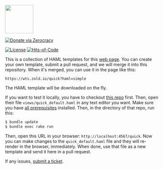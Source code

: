 <img src="http://www.zold.io/logo.svg" width="92px" height="92px"/>

[![Donate via Zerocracy](https://www.0crat.com/contrib-badge/CB28FH2NR.svg)](https://www.0crat.com/contrib/CB28FH2NR)

[![License](https://img.shields.io/badge/license-MIT-green.svg)](https://github.com/yegor256/takes/blob/master/LICENSE.txt)
[![Hits-of-Code](https://hitsofcode.com/github/zold-io/quick)](https://hitsofcode.com/view/github/zold-io/quick)

This is a collection of HAML templates for
this [web page](https://wts.zold.io). You can create your
own template, submit a pull request, and we will merge it into
this repository. When it's merged, you can use it in the page
like this:

```
https://wts.zold.io/quick?haml=simple
```

The HAML template will be downloaded on the fly.

If you want to test it locally, you have to checkout
[this repo](https://github.com/zold-io/wts.zold.io) first. Then, open
their file `views/quick_default.haml` in any text editor you want. Make
sure you have [all prerequisites](https://github.com/zold-io/wts.zold.io#how-to-contribute)
installed. Then, in the directory of that repo, run this:

```bash
$ bundle update
$ bundle exec rake run
```

Then, open this URL in your browser: `http://localhost:4567/quick`.
Now you can make changes to the `quick_default.haml` file and they will
re-render in the browser, immediately. When done, use that file as a new
template and send it here in a pull request.

If any issues, [submit a ticket](https://github.com/zold-io/quick/issues).
